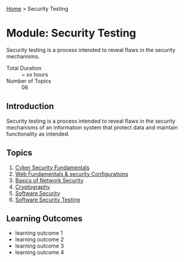 [Home](../index.md) > Security Testing

# Module: Security Testing

Security testing is a process intended to reveal flaws in the security mechanisms.

<dl>
<dt>Total Duration</dt>
<dd>~ xx hours</dd>
<dt>Number of Topics</dt>
<dd>06</dd>
</dl>

## Introduction

Security testing is a process intended to reveal flaws in the security mechanisms of an information system that protect data and maintain functionality as intended.


## Topics

1. [Cyber Security Fundamentals](./01-cyber-sec.md)
2. [Web Fundamentals & security Configurations](./02-web-fund.md)
3. [Basics of Network Security](./03-basic-network.md)
4. [Cryptography](./04-crypto.md)
5. [Software Security](./05-software-sec.md)
6. [Software Security Testing](./06-software-sec-testing.md)


## Learning Outcomes

- learning outcome 1
- learning outcome 2
- learning outcome 3
- learning outcome 4
